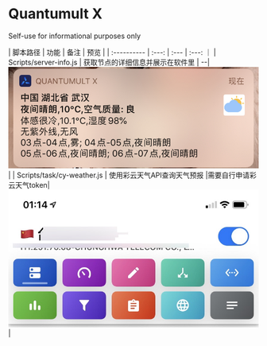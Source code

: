 # Quantumult X
Self-use for informational purposes only

|    脚本路径    | 功能 | 备注 | 预览 |
| :---------- | :---: | :--- | :---: ｜
| Scripts/server-info.js |  获取节点的详细信息并展示在软件里 | --| ![DEMO](https://raw.githubusercontent.com/shawnwang5/QuantumultX/main/Others/caiyun-weather.jpg) |
| Scripts/task/cy-weather.js | 使用彩云天气API查询天气预报 |需要自行申请彩云天气token| ![DEMO](https://raw.githubusercontent.com/shawnwang5/QuantumultX/main/Others/server-info.JPG) |
